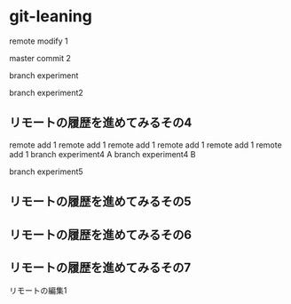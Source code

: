 # git-leaning

remote modify 1

master commit 2

branch experiment

branch experiment2

## リモートの履歴を進めてみるその4

remote add 1
remote add 1
remote add 1
remote add 1
remote add 1
remote add 1
branch experiment4 A
branch experiment4 B

branch experiment5

## リモートの履歴を進めてみるその5

## リモートの履歴を進めてみるその6

## リモートの履歴を進めてみるその7

リモートの編集1

